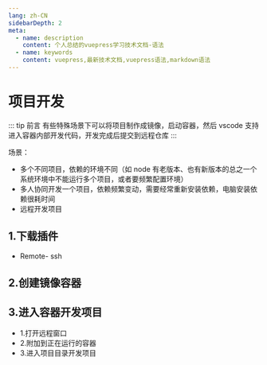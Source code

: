 ```yaml
---
lang: zh-CN
sidebarDepth: 2
meta:
  - name: description
    content: 个人总结的vuepress学习技术文档-语法
  - name: keywords
    content: vuepress,最新技术文档,vuepress语法,markdown语法
---
```


# 项目开发

::: tip 前言
有些特殊场景下可以将项目制作成镜像，启动容器，然后 vscode 支持进入容器内部开发代码，开发完成后提交到远程仓库
:::

场景：

- 多个不同项目，依赖的环境不同（如 node 有老版本、也有新版本的总之一个系统环境中不能运行多个项目，或者要频繁配置环境）
- 多人协同开发一个项目，依赖频繁变动，需要经常重新安装依赖，电脑安装依赖很耗时间
- 远程开发项目

## 1.下载插件

- Remote- ssh

## 2.创建镜像容器

## 3.进入容器开发项目

- 1.打开远程窗口
- 2.附加到正在运行的容器
- 3.进入项目目录开发项目
